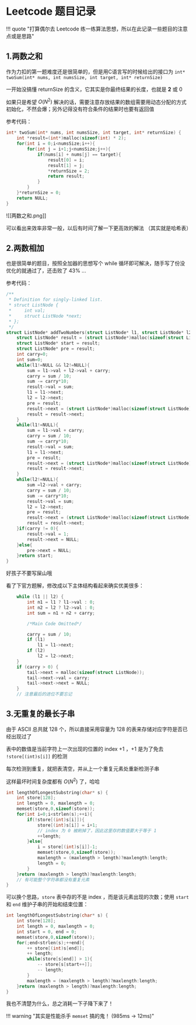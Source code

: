 
# Leetcode 题目记录

!!! quote "打算偶尔去 Leetcode 练一练算法思想，所以在此记录一些题目的注意点或是思路"

## 1.两数之和

作为力扣的第一题难度还是很简单的，但是用C语言写的时候给出的接口为 `int* twoSum(int* nums, int numsSize, int target, int* returnSize)` 

一开始没搞懂 returnSize 的含义，它其实是你最终结果的长度，也就是 **2** 或 0

如果只是希望 $O(N^2)$ 解决的话，需要注意存放结果的数组需要用动态分配的方式初始化，不然会爆；另外记得没有符合条件的结果时也要有返回值

参考代码：

```c
int* twoSum(int* nums, int numsSize, int target, int* returnSize) {
    int *result=(int*)malloc(sizeof(int) * 2);
    for(int i = 0;i<numsSize;i++){
        for(int j = i+1;j<numsSize;j++){
            if(nums[i] + nums[j] == target){
                result[0] = i;
                result[1] = j;
                *returnSize = 2;
                return result;
            }
        }
    }*returnSize = 0;
    return NULL;
}
```

![[两数之和.png]]

可以看出来效率非常一般，以后有时间了解一下更高效的解法 （其实就是哈希表）

## 2.两数相加

也是很简单的题目，按照全加器的思想写个 while 循环即可解决，随手写了份没优化的就通过了，还击败了 43% ...

参考代码：

```c
/**
 * Definition for singly-linked list.
 * struct ListNode {
 *     int val;
 *     struct ListNode *next;
 * };
 */
struct ListNode* addTwoNumbers(struct ListNode* l1, struct ListNode* l2) {
    struct ListNode* result = (struct ListNode*)malloc(sizeof(struct ListNode));
    struct ListNode* start = result;
    struct ListNode* pre = result;
    int carry=0;
    int sum=0;
    while(l1!=NULL && l2!=NULL){
        sum = l1->val + l2->val + carry;
        carry = sum / 10;
        sum -= carry*10;
        result->val = sum;
        l1 = l1->next;
        l2 = l2->next;
        pre = result;
        result->next = (struct ListNode*)malloc(sizeof(struct ListNode));
        result = result->next;
    }
    while(l1!=NULL){
        sum = l1->val + carry;
        carry = sum / 10;
        sum -= carry*10;
        result->val = sum;
        l1 = l1->next;
        pre = result;
        result->next = (struct ListNode*)malloc(sizeof(struct ListNode));
        result = result->next;
    }
    while(l2!=NULL){
        sum =l2->val + carry;
        carry = sum / 10;
        sum -= carry*10;
        result->val = sum;
        l2 = l2->next;
        pre = result;
        result->next = (struct ListNode*)malloc(sizeof(struct ListNode));
        result = result->next;
    }if(carry != 0){
        result->val = 1;
        result->next = NULL;
    }else{
        pre->next = NULL;
    }return start;
}
```

好孩子不要写屎山哦

看了下官方题解，修改成以下主体结构看起来确实优美很多：

```C
    while (l1 || l2) {
        int n1 = l1 ? l1->val : 0;
        int n2 = l2 ? l2->val : 0;
        int sum = n1 + n2 + carry;

        /*Main Code Omitted*/

        carry = sum / 10;
        if (l1)
            l1 = l1->next;
        if (l2)
            l2 = l2->next;
    }
    if (carry > 0) {
        tail->next = malloc(sizeof(struct ListNode));
        tail->next->val = carry;
        tail->next->next = NULL;
    }
    // 注意最后的进位不要忘记
```

## 3.无重复的最长子串

由于 ASCII 总共就 128 个，所以直接采用容量为 128 的表来存储对应字符是否已经出现过了

表中的数值是当前字符上一次出现的位置的 index +1 ，+1 是为了免去 `!store[(int)s[i]]` 的检测

每次检测到重复，就把表清空，并从上一个重复元素处重新检测子串

这样最坏时间复杂度都有 $O(N^2)$ 了，哈哈

```c
int lengthOfLongestSubstring(char* s) {
    int store[128];
    int length = 0, maxlength = 0;
    memset(store,0,sizeof(store));
    for(int i=0;i<strlen(s);++i){
        if(!store[(int)s[i]]){
            store[(int)s[i]] = i+1; 
            // index 为 0 被刷掉了，因此这里存的数值要大于等于 1
            ++length;
        }else{
            i = store[(int)s[i]]-1;
            memset(store,0,sizeof(store));
            maxlength = (maxlength > length)?maxlength:length;
            length = 0;
        }
    }return (maxlength > length)?maxlength:length;
    // 有可能整个字符串都没有重复元素
}
```

可以换个思路，`store` 表中存的不是 index ，而是该元素出现的次数；使用 `start` 和 `end` 维护子串的开始和结束位置：

```c
int lengthOfLongestSubstring(char* s) {
    int store[128];
    int length = 0, maxlength = 0;
    int start = 0, end = 0;
    memset(store,0,sizeof(store));
    for(;end<strlen(s);++end){
        ++ store[(int)s[end]];
        ++ length;
        while(store[s[end]] > 1){
            -- store[s[start++]];
            -- length;
        }
        maxlength = (maxlength > length)?maxlength:length;
    }return (maxlength > length)?maxlength:length;
}
```

我也不清楚为什么，总之消耗一下子降下来了！

!!! warning "其实是性能杀手 `memset` 搞的鬼！ (985ms -> 12ms)"

